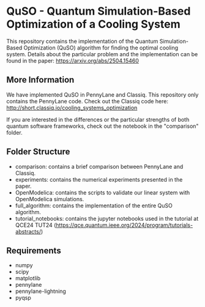 # QuSO - Quantum Simulation-Based Optimization of a Cooling System 
This repository contains the implementation of the Quantum Simulation-Based Optimization (QuSO) algorithm for finding the optimal cooling system.
Details about the particular problem and the implementation can be found in the paper: https://arxiv.org/abs/2504.15460

## More Information
We have implemented QuSO in PennyLane and Classiq. This repository only contains the PennyLane code.
Check out the Classiq code here: http://short.classiq.io/cooling_systems_optimization

If you are interested in the differences or the particular strengths of both quantum software frameworks, check out the notebook in the "comparison" folder.

## Folder Structure
- comparison: contains a brief comparison between PennyLane and Classiq.
- experiments: contains the numerical experiments presented in the paper.
- OpenModelica: contains the scripts to validate our linear system with OpenModelica simulations.
- full_algorithm: contains the implementation of the entire QuSO algorithm.
- tutorial_notebooks: contains the jupyter notebooks used in the tutorial at QCE24 TUT24 (https://qce.quantum.ieee.org/2024/program/tutorials-abstracts/)
  
## Requirements
- numpy
- scipy
- matplotlib
- pennylane
- pennylane-lightning
- pyqsp

